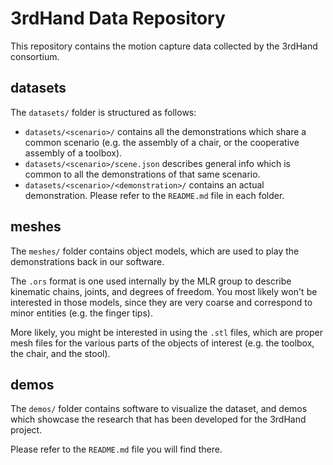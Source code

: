 # 3rdHand Data Repository

This repository contains the motion capture data collected by the 3rdHand consortium.

## datasets

The `datasets/` folder is structured as follows:

 * `datasets/<scenario>/` contains all the demonstrations which share a common scenario (e.g. the assembly of a chair, or the cooperative assembly of a toolbox).
 * `datasets/<scenario>/scene.json` describes general info which is common to all the demonstrations of that same scenario.
 * `datasets/<scenario>/<demonstration>/` contains an actual demonstration. Please refer to the `README.md` file in each folder.

## meshes

The `meshes/` folder contains object models, which are used to play the
demonstrations back in our software.

The `.ors` format is one used internally by the MLR group to describe kinematic
chains, joints, and degrees of freedom. You most likely won't be interested in
those models, since they are very coarse and correspond to minor entities (e.g.
the finger tips).

More likely, you might be interested in using the `.stl` files, which are
proper mesh files for the various parts of the objects of interest (e.g. the
toolbox, the chair, and the stool).

## demos

The `demos/` folder contains software to visualize the dataset, and demos which
showcase the research that has been developed for the 3rdHand project.

Please refer to the `README.md` file you will find there.
